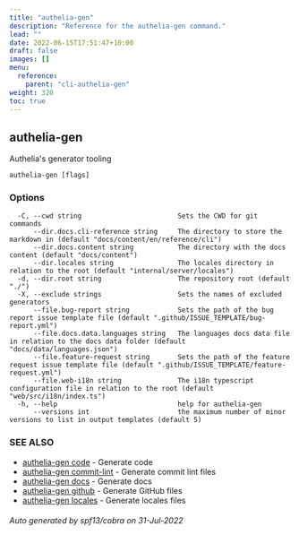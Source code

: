 ```yaml
---
title: "authelia-gen"
description: "Reference for the authelia-gen command."
lead: ""
date: 2022-06-15T17:51:47+10:00
draft: false
images: []
menu:
  reference:
    parent: "cli-authelia-gen"
weight: 320
toc: true
---
```


## authelia-gen

Authelia's generator tooling

```
authelia-gen [flags]
```

### Options

```
  -C, --cwd string                        Sets the CWD for git commands
      --dir.docs.cli-reference string     The directory to store the markdown in (default "docs/content/en/reference/cli")
      --dir.docs.content string           The directory with the docs content (default "docs/content")
      --dir.locales string                The locales directory in relation to the root (default "internal/server/locales")
  -d, --dir.root string                   The repository root (default "./")
  -X, --exclude strings                   Sets the names of excluded generators
      --file.bug-report string            Sets the path of the bug report issue template file (default ".github/ISSUE_TEMPLATE/bug-report.yml")
      --file.docs.data.languages string   The languages docs data file in relation to the docs data folder (default "docs/data/languages.json")
      --file.feature-request string       Sets the path of the feature request issue template file (default ".github/ISSUE_TEMPLATE/feature-request.yml")
      --file.web-i18n string              The i18n typescript configuration file in relation to the root (default "web/src/i18n/index.ts")
  -h, --help                              help for authelia-gen
      --versions int                      the maximum number of minor versions to list in output templates (default 5)
```

### SEE ALSO

* [authelia-gen code](authelia-gen_code.md)	 - Generate code
* [authelia-gen commit-lint](authelia-gen_commit-lint.md)	 - Generate commit lint files
* [authelia-gen docs](authelia-gen_docs.md)	 - Generate docs
* [authelia-gen github](authelia-gen_github.md)	 - Generate GitHub files
* [authelia-gen locales](authelia-gen_locales.md)	 - Generate locales files

###### Auto generated by spf13/cobra on 31-Jul-2022
